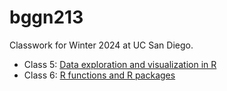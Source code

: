 # bggn213
Classwork for Winter 2024 at UC San Diego.

- Class 5: [Data exploration and visualization in R]()
- Class 6: [R functions and R packages]()

